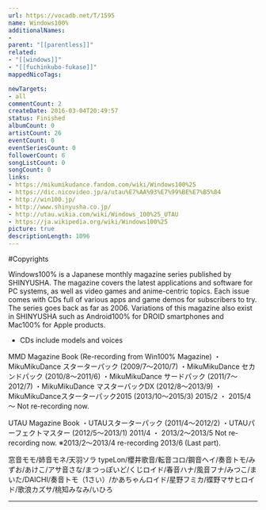 ```yaml
---
url: https://vocadb.net/T/1595
name: Windows100%
additionalNames: 
- 
parent: "[[parentless]]"
related:
- "[[windows]]"
- "[[fuchinkubo-fukase]]"
mappedNicoTags:

newTargets:
- all
commentCount: 2
createDate: 2016-03-04T20:49:57
status: Finished
albumCount: 0
artistCount: 26
eventCount: 0
eventSeriesCount: 0
followerCount: 6
songListCount: 0
songCount: 0
links: 
- https://mikumikudance.fandom.com/wiki/Windows100%25
- https://dic.nicovideo.jp/a/utau%E7%AA%93%E7%99%BE%E7%B5%84
- http://win100.jp/
- http://www.shinyusha.co.jp/
- http://utau.wikia.com/wiki/Windows_100%25_UTAU
- https://ja.wikipedia.org/wiki/Windows100%25
picture: true
descriptionLength: 1096
---
```


#Copyrights

Windows100% is a Japanese monthly magazine series published by SHINYUSHA. The magazine covers the latest applications and software for PC systems, as well as video games and anime-centric topics. Each issue comes with CDs full of various apps and game demos for subscribers to try. The series goes back as far as 2006. Variations of this magazine also exist in SHINYUSHA such as Android100% for DROID smartphones and Mac100% for Apple products.

- CDs include models and voices

MMD Magazine Book (Re-recording from Win100% Magazine)
・MikuMikuDance スターターパック (2009/7～2010/7)
・MikuMikuDance セカンドパック (2010/8～2011/6)
・MikuMikuDance サードパック (2011/7～2012/7)
・MikuMikuDance マスターパックDX (2012/8～2013/9)
・MikuMikuDanceスターターパック2015 (2013/10～2015/3)
2015/2 ・ 2015/4 ～ Not re-recording now.

UTAU Magazine Book
・UTAUスターターパック (2011/4～2012/2)
・UTAUパーフェクトマスター (2012/5～2013/1)
2011/4 ・ 2013/2～2013/5 Not re-recording now.
※2013/2～2013/4 re-recording 2013/6 (Last part).

窓音モモ/姉音モネ/天羽ソラ typeLon/櫻井歌音/転音コロ/鋼音ヘイ/奏音トモ/みずお/あけこ/アサ音さな/まつっぽいど/くじロイド/春音ハナ/風音フナ/みつこ/まいた/DAICHI/奏音トモ（1さい）/かあちゃんロイド/星野フミカ/蝶野マサヒロイド/歌浪カズサ/桃知みなみ/いひろ

---

